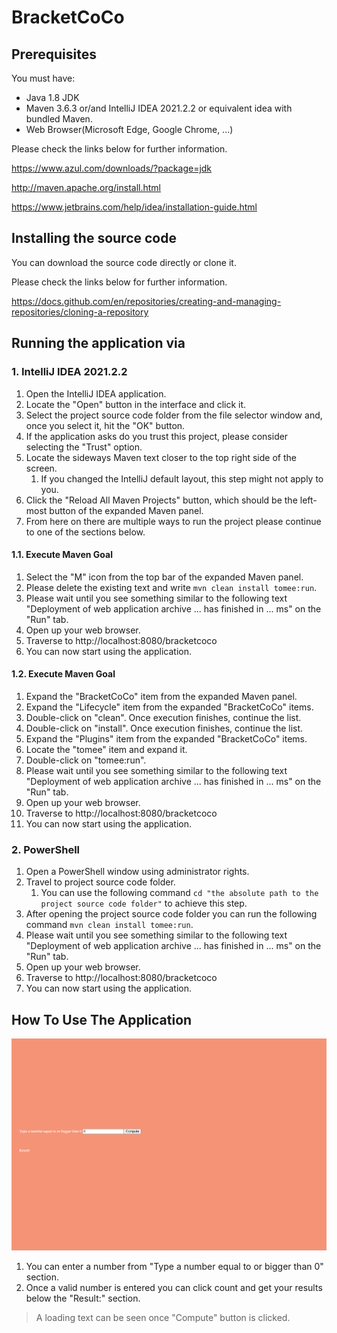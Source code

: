 # BracketCoCo

## Prerequisites

You must have:

- Java 1.8 JDK
- Maven 3.6.3 or/and IntelliJ IDEA 2021.2.2 or equivalent idea with bundled Maven.
- Web Browser(Microsoft Edge, Google Chrome, ...)

Please check the links below for further information.

https://www.azul.com/downloads/?package=jdk

http://maven.apache.org/install.html

https://www.jetbrains.com/help/idea/installation-guide.html

## Installing the source code

You can download the source code directly or clone it.

Please check the links below for further information.

https://docs.github.com/en/repositories/creating-and-managing-repositories/cloning-a-repository

## Running the application via

### 1. IntelliJ IDEA 2021.2.2

1. Open the IntelliJ IDEA application.
2. Locate the "Open" button in the interface and click it.
3. Select the project source code folder from the file selector window and, once you select it, hit the "OK" button.
4. If the application asks do you trust this project, please consider selecting the "Trust" option.
5. Locate the sideways Maven text closer to the top right side of the screen.
    1. If you changed the IntelliJ default layout, this step might not apply to you.
6. Click the "Reload All Maven Projects" button, which should be the left-most button of the expanded Maven panel.
7. From here on there are multiple ways to run the project please continue to one of the sections below.

#### 1.1. Execute Maven Goal

1. Select the "M" icon from the top bar of the expanded Maven panel.
2. Please delete the existing text and write ```mvn clean install tomee:run```.
3. Please wait until you see something similar to the following text "Deployment of web application archive ... has
   finished in ... ms" on the "Run" tab.
4. Open up your web browser.
5. Traverse to http://localhost:8080/bracketcoco
6. You can now start using the application.

#### 1.2. Execute Maven Goal

1. Expand the "BracketCoCo" item from the expanded Maven panel.
2. Expand the "Lifecycle" item from the expanded "BracketCoCo" items.
3. Double-click on "clean". Once execution finishes, continue the list.
4. Double-click on "install". Once execution finishes, continue the list.
5. Expand the "Plugins" item from the expanded "BracketCoCo" items.
6. Locate the "tomee" item and expand it.
7. Double-click on "tomee:run".
8. Please wait until you see something similar to the following text "Deployment of web application archive ... has
   finished in ... ms" on the "Run" tab.
9. Open up your web browser.
10. Traverse to http://localhost:8080/bracketcoco
11. You can now start using the application.

### 2. PowerShell

1. Open a PowerShell window using administrator rights.
2. Travel to project source code folder.
    1. You can use the following command ```cd "the absolute path to the project source code folder"``` to achieve this
       step.
3. After opening the project source code folder you can run the following command ```mvn clean install tomee:run```.
4. Please wait until you see something similar to the following text "Deployment of web application archive ... has
   finished in ... ms" on the "Run" tab.
5. Open up your web browser.
6. Traverse to http://localhost:8080/bracketcoco
7. You can now start using the application.

## How To Use The Application

![img.png](img.png)

1. You can enter a number from "Type a number equal to or bigger than 0" section.
2. Once a valid number is entered you can click count and get your results below the "Result:" section.

> A loading text can be seen once "Compute" button is clicked.